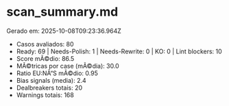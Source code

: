# scan_summary.md
Gerado em: 2025-10-08T09:23:36.964Z

- Casos avaliados: 80
- Ready: 69 | Needs-Polish: 1 | Needs-Rewrite: 0 | KO: 0 | Lint blockers: 10
- Score mÃ©dio: 86.5
- MÃ©tricas por case (mÃ©dia): 30.0
- Ratio EU:NÃ“S mÃ©dio: 0.95
- Bias signals (media): 2.4
- Dealbreakers totais: 20
- Warnings totais: 168
